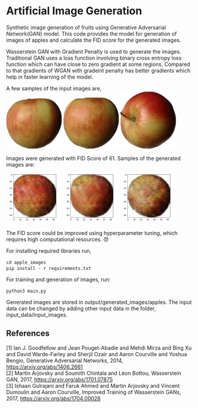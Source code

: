 # Artificial Image Generation
Synthetic image generation of fruits using Generative Adversarial Network(GAN) model. This code provides the model for generation of images of apples and calculate the FID score for the generated images.

Wasserstein GAN with Gradient Penalty is used to generate the images. Traditional GAN uses a loss function involving binary cross entropy loss function which can have close to zero gradient at some regions. Compared to that gradients of WGAN with gradeint penalty has better gradients which help in faster learning of the model.

A few samples of the input images are,<br/>
<img src="input_data/input_images/apples/r0_0.jpg" width="150" />
<img src="input_data/input_images/apples/r0_300.jpg" width="150" />
<img src="input_data/input_images/apples/r1_300.jpg" width="150" />

Images were generated with FID Score of 61. Samples of the generated images are: <br/>
<img src="output/generated_images/apples/generated_image_0.png" width="150" />
<img src="output/generated_images/apples/generated_image_1.png" width="150" />
<img src="output/generated_images/apples/generated_image_10.png" width="150" />

The FID score could be improved using hyperparameter tuning, which requires high computational resources. :disappointed:

For installing required libraries run, 
```
cd apple_images
pip install - r requirements.txt
```
For training and generation of images, run:
```
python3 main.py
```
Generated images are stored in output/generated_images/apples. The input data can be changed by adding other input data in the folder, input_data/input_images.

## References
<a id="1">[1]</a> Ian J. Goodfellow and Jean Pouget-Abadie and Mehdi Mirza and Bing Xu and David Warde-Farley and Sherjil Ozair and Aaron Courville and Yoshua Bengio, Generative Adversarial Networks, 2014, https://arxiv.org/abs/1406.2661 <br/>
<a id="1">[2]</a> Martin Arjovsky and Soumith Chintala and Léon Bottou, Wasserstein GAN, 2017, https://arxiv.org/abs/1701.07875 <br/>
<a id="1">[3]</a> Ishaan Gulrajani and Faruk Ahmed and Martin Arjovsky and Vincent Dumoulin and Aaron Courville, Improved Training of Wasserstein GANs, 2017, https://arxiv.org/abs/1704.00028

